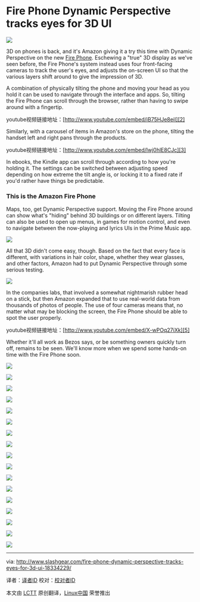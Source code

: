 Fire Phone Dynamic Perspective tracks eyes for 3D UI
================================================================================
![](http://cdn.slashgear.com/wp-content/uploads/2014/06/fire-phone-dynamic-perspective-1-820x420.jpg)

3D on phones is back, and it's Amazon giving it a try this time with Dynamic Perspective on the new [Fire Phone][1]. Eschewing a "true" 3D display as we've seen before, the Fire Phone's system instead uses four front-facing cameras to track the user's eyes, and adjusts the on-screen UI so that the various layers shift around to give the impression of 3D.

A combination of physically tilting the phone and moving your head as you hold it can be used to navigate through the interface and apps. So, tilting the Fire Phone can scroll through the browser, rather than having to swipe around with a fingertip.

youtube视频链接地址：[http://www.youtube.com/embed/iB75HJe8eiI][2]

Similarly, with a carousel of items in Amazon's store on the phone, tilting the handset left and right pans through the products.

youtube视频链接地址：[http://www.youtube.com/embed/lwj0hlE8CJc][3]

In ebooks, the Kindle app can scroll through according to how you're holding it. The settings can be switched between adjusting speed depending on how extreme the tilt angle is, or locking it to a fixed rate if you'd rather have things be predictable.

### This is the Amazon Fire Phone ###

Maps, too, get Dynamic Perspective support. Moving the Fire Phone around can show what's "hiding" behind 3D buildings or on different layers. Tilting can also be used to open up menus, in games for motion control, and even to navigate between the now-playing and lyrics UIs in the Prime Music app.

![](http://cdn.slashgear.com/wp-content/uploads/2014/06/P1010143-XL-600x337.jpg)

All that 3D didn't come easy, though. Based on the fact that every face is different, with variations in hair color, shape, whether they wear glasses, and other factors, Amazon had to put Dynamic Perspective through some serious testing.

![](http://cdn.slashgear.com/wp-content/uploads/2014/06/P1010006-XL-600x337.jpg)

In the companies labs, that involved a somewhat nightmarish rubber head on a stick, but then Amazon expanded that to use real-world data from thousands of photos of people. The use of four cameras means that, no matter what may be blocking the screen, the Fire Phone should be able to spot the user properly.

youtube视频链接地址：[http://www.youtube.com/embed/X-wPOq27iXk][5]

Whether it'll all work as Bezos says, or be something owners quickly turn off, remains to be seen. We'll know more when we spend some hands-on time with the Fire Phone soon.

![](http://cdn.slashgear.com/wp-content/uploads/2014/06/fire-phone-dynamic-perspective-1.jpg)

![](http://cdn.slashgear.com/wp-content/uploads/2014/06/P1010143-XL.jpg)

![](http://cdn.slashgear.com/wp-content/uploads/2014/06/P1010012-XL1.jpg)

![](http://cdn.slashgear.com/wp-content/uploads/2014/06/P1010010-XL.jpg)

![](http://cdn.slashgear.com/wp-content/uploads/2014/06/P1010007-XL.jpg)

![](http://cdn.slashgear.com/wp-content/uploads/2014/06/P1010003-XL.jpg)

![](http://cdn.slashgear.com/wp-content/uploads/2014/06/P1010153-XL.jpg)

![](http://cdn.slashgear.com/wp-content/uploads/2014/06/P1010145-XL.jpg)

![](http://cdn.slashgear.com/wp-content/uploads/2014/06/P1010019-XL.jpg)

![](http://cdn.slashgear.com/wp-content/uploads/2014/06/P1010030-XL.jpg)

![](http://cdn.slashgear.com/wp-content/uploads/2014/06/P1010022-XL.jpg)

![](http://cdn.slashgear.com/wp-content/uploads/2014/06/P1010004-XL.jpg)

![](http://cdn.slashgear.com/wp-content/uploads/2014/06/P1010010-XL-1.jpg)

![](http://cdn.slashgear.com/wp-content/uploads/2014/06/P1010015-XL.jpg)

![](http://cdn.slashgear.com/wp-content/uploads/2014/06/P1010014-XL.jpg)

![](http://cdn.slashgear.com/wp-content/uploads/2014/06/P1010008-XL1.jpg)

![](http://cdn.slashgear.com/wp-content/uploads/2014/06/P1010006-XL.jpg)

--------------------------------------------------------------------------------

via: http://www.slashgear.com/fire-phone-dynamic-perspective-tracks-eyes-for-3d-ui-18334229/

译者：[译者ID](https://github.com/译者ID) 校对：[校对者ID](https://github.com/校对者ID)

本文由 [LCTT](https://github.com/LCTT/TranslateProject) 原创翻译，[Linux中国](http://linux.cn/) 荣誉推出

[1]:http://www.slashgear.com/tags/fire-phone
[2]:http://www.youtube.com/embed/iB75HJe8eiI
[3]:http://www.youtube.com/embed/lwj0hlE8CJc
[4]:http://www.slashgear.com/this-is-the-amazon-fire-phone-18334195/
[5]:http://www.youtube.com/embed/X-wPOq27iXk